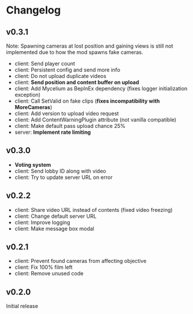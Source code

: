 # Changelog

## v0.3.1

Note: Spawning cameras at lost position and gaining views is still not implemented due to how the mod spawns fake cameras.

- client: Send player count
- client: Persistent config and send more info
- client: Do not upload duplicate videos
- client: **Send position and content buffer on upload**
- client: Add Mycelium as BepInEx dependency (fixes logger initialization exception)
- client: Call SetValid on fake clips (**fixes incompatibility with MoreCameras**)
- client: Add version to upload video request
- client: Add ContentWarningPlugin attribute (not vanilla compatible)
- client: Make default pass upload chance 25%
- server: **Implement rate limiting**

## v0.3.0

- **Voting system**
- client: Send lobby ID along with video
- client: Try to update server URL on error

## v0.2.2

- client: Share video URL instead of contents (fixed video freezing)
- client: Change default server URL
- client: Improve logging
- client: Make message box modal

## v0.2.1

- client: Prevent found cameras from affecting objective
- client: Fix 100% film left
- client: Remove unused code

## v0.2.0

Initial release
